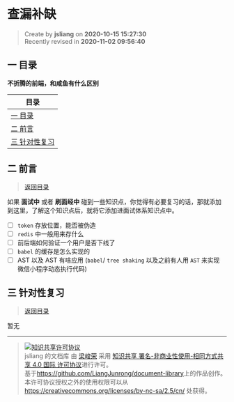 查漏补缺
===

> Create by **jsliang** on **2020-10-15 15:27:30**  
> Recently revised in **2020-11-02 09:56:40**

<!-- 目录开始 -->
## <a name="chapter-one" id="chapter-one"></a>一 目录

**不折腾的前端，和咸鱼有什么区别**

| 目录 |
| --- |
| [一 目录](#chapter-one) |
| <a name="catalog-chapter-two" id="catalog-chapter-two"></a>[二 前言](#chapter-two) |
| <a name="catalog-chapter-three" id="catalog-chapter-three"></a>[三 针对性复习](#chapter-three) |
<!-- 目录结束 -->

## <a name="chapter-two" id="chapter-two"></a>二 前言

> [返回目录](#chapter-one)

如果 **面试中** 或者 **刷面经中** 碰到一些知识点，你觉得有必要复习的话，那就添加到这里，了解这个知识点后，就将它添加进面试体系知识点中。

* [ ] `token` 存放位置，能否被伪造
* [ ] `redis` 中一般用来存什么
* [ ] 前后端如何验证一个用户是否下线了
* [ ] `babel` 的缓存是怎么实现的
* [ ] AST 以及 AST 有啥应用 (`babel`/ `tree shaking` 以及之前有人用 `AST` 来实现 微信小程序动态执行代码) 

## <a name="chapter-three" id="chapter-three"></a>三 针对性复习

> [返回目录](#chapter-one)

暂无

---

> <a rel="license" href="http://creativecommons.org/licenses/by-nc-sa/4.0/"><img alt="知识共享许可协议" style="border-width:0" src="https://i.creativecommons.org/l/by-nc-sa/4.0/88x31.png" /></a><br /><span xmlns:dct="http://purl.org/dc/terms/" property="dct:title">jsliang 的文档库</span> 由 <a xmlns:cc="http://creativecommons.org/ns#" href="https://github.com/LiangJunrong/document-library" property="cc:attributionName" rel="cc:attributionURL">梁峻荣</a> 采用 <a rel="license" href="http://creativecommons.org/licenses/by-nc-sa/4.0/">知识共享 署名-非商业性使用-相同方式共享 4.0 国际 许可协议</a>进行许可。<br />基于<a xmlns:dct="http://purl.org/dc/terms/" href="https://github.com/LiangJunrong/document-library" rel="dct:source">https://github.com/LiangJunrong/document-library</a>上的作品创作。<br />本许可协议授权之外的使用权限可以从 <a xmlns:cc="http://creativecommons.org/ns#" href="https://creativecommons.org/licenses/by-nc-sa/2.5/cn/" rel="cc:morePermissions">https://creativecommons.org/licenses/by-nc-sa/2.5/cn/</a> 处获得。